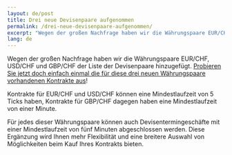 ```yaml
---
layout: de/post
title: Drei neue Devisenpaare aufgenommen
permalink: /drei-neue-devisenpaare-aufgenommen/
excerpt: "Wegen der großen Nachfrage haben wir die Währungspaare EUR/CHF, USD/CHF und GBP/CHF der Liste der Devisenpaare hinzugefügt. Probieren Sie jetzt doch einfach einmal die für diese drei neuen Währungspaare...."
lang: de  
---
```


Wegen der großen Nachfrage haben wir die Währungspaare EUR/CHF, USD/CHF und GBP/CHF der Liste der Devisenpaare hinzugefügt. [Probieren Sie jetzt doch einfach einmal die für diese drei neuen Währungspaare vorhandenen Kontrakte aus](https://www.binary.com/d/trade.cgi?market=forex&time=5m&form_name=risefall&expiry_type=duration&amount_type=payout&H=S0P&currency=USD&underlying_symbol=frxEURCHF&amount=100&date_start=now&type=CALL&L=S0P&l=DE&utm_source=blog&utm_medium=social&utm_campaign=whatsnew)!

Kontrakte für EUR/CHF und USD/CHF können eine Mindestlaufzeit von 5 Ticks haben, Kontrakte für GBP/CHF dagegen haben eine Mindestlaufzeit von einer Minute.

Für jedes dieser Währungspaare können auch Devisentermingeschäfte mit einer Mindestlaufzeit von fünf Minuten abgeschlossen werden. Diese Ergänzung wird Ihnen mehr Flexibilität und eine breitere Auswahl von Möglichkeiten beim Kauf Ihres Kontrakts bieten.
